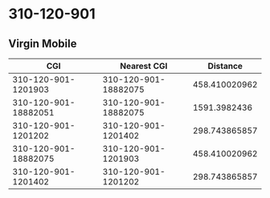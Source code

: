 # 310-120-901
## Virgin Mobile


| CGI | Nearest CGI | Distance |
|-----|-------------|----------|
| 310-120-901-1201903 | 310-120-901-18882075 | 458.410020962 |
| 310-120-901-18882051 | 310-120-901-18882075 | 1591.3982436 |
| 310-120-901-1201202 | 310-120-901-1201402 | 298.743865857 |
| 310-120-901-18882075 | 310-120-901-1201903 | 458.410020962 |
| 310-120-901-1201402 | 310-120-901-1201202 | 298.743865857 |
